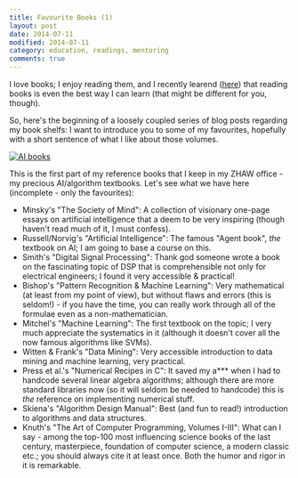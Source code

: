 ```yaml
---
title: Favourite Books (1)
layout: post
date: 2014-07-11
modified: 2014-07-11
category: education, readings, mentoring
comments: true
---
```

I love books; I enjoy reading them, and I recently learend ([here](https://www.simplypsychology.org/learning-kolb.html)) that reading books is even the best way I can learn (that might be different for you, though).

So, here's the beginning of a loosely coupled series of blog posts regarding my book shelfs: I want to introduce you to some of my favourites, hopefully with a short sentence of what I like about those volumes.

[<img class="size-medium wp-image-297 alignleft" alt="AI books" src="http://stdm.github.io/images/ai-books.jpg"/>](http://stdm.github.io/images/ai-books.jpg)

This is the first part of my reference books that I keep in my ZHAW office - my precious AI/algorithm textbooks. Let's see what we have here (incomplete - only the favourites):

  * Minsky's "The Society of Mind": A collection of visionary one-page essays on artificial intelligence that a deem to be very inspiring (though haven't read much of it, I must confess).
  * Russell/Norvig's "Artificial Intelligence": The famous "Agent book", _the_ textbook on AI; I am going to base a course on this.
  * Smith's "Digital Signal Processing": Thank god someone wrote a book on the fascinating topic of DSP that is comprehensible not only for electrical engineers; I found it very accessible & practical!
  * Bishop's "Pattern Recognition & Machine Learning": Very mathematical (at least from my point of view), but without flaws and errors (this is seldom!) - if you have the time, you can really work through all of the formulae even as a non-mathematician.
  * Mitchel's "Machine Learning": The first textbook on the topic; I very much appreciate the systematics in it (although it doesn't cover all the now famous algorithms like SVMs).
  * Witten & Frank's "Data Mining": Very accessible introduction to data mining and machine learning, very practical.
  * Press et al.'s "Numerical Recipes in C": It saved my a\*** when I had to handcode several linear algebra algorithms; although there are more standard libraries now (so it will seldom be needed to handcode) this is _the_ reference on implementing numerical stuff.
  * Skiena's "Algorithm Design Manual": Best (and fun to read!) introduction to algorithms and data structures.
  * Knuth's "The Art of Computer Programming, Volumes I-III": What can I say - among the top-100 most influencing science books of the last century, masterpiece, foundation of computer science, a modern classic etc.; you should always cite it at least once. Both the humor and rigor in it is remarkable.